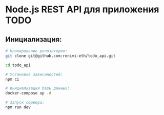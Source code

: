 # Node.js REST API для приложения TODO

## Инициализация:

```bash
# Клонирование репозитория:
git clone git@github.com:renivi-eth/todo_api.git

cd todo_api

# Установка зависимостей:
npm ci

# Инициализация базы данных:
docker-compose up -d

# Запуск сервера:
npm run dev
```

